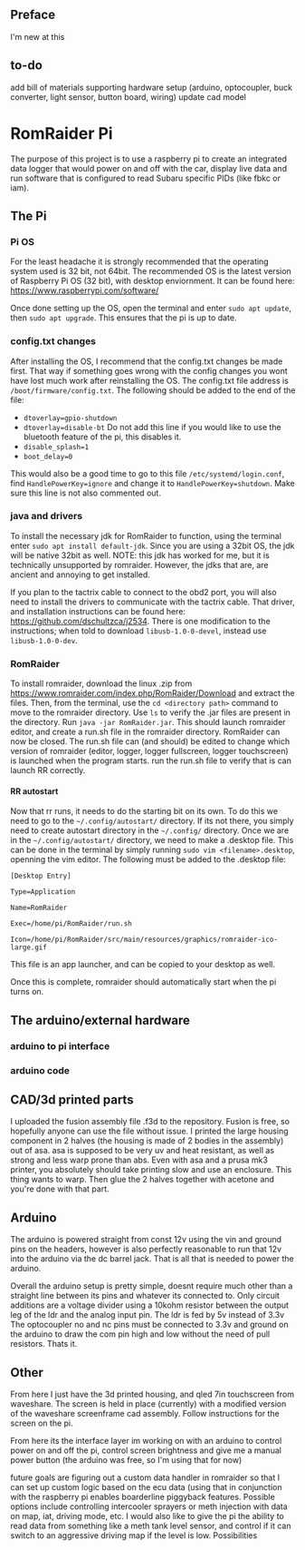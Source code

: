 ## Preface
I'm new at this
## to-do
add bill of materials
supporting hardware setup (arduino, optocoupler, buck converter, light sensor, button board, wiring)
update cad model

# RomRaider Pi
The purpose of this project is to use a raspberry pi to create an integrated data logger that would power on and off with the car, display live data and run software that is configured to read Subaru specific PIDs (like fbkc or iam). 

## The Pi
### Pi OS
For the least headache it is strongly recommended that the operating system used is 32 bit, not 64bit. The recommended OS is the latest version of Raspberry Pi OS (32 bit), with desktop enviornment. It can be found here: https://www.raspberrypi.com/software/

Once done setting up the OS, open the terminal and enter `sudo apt update`, then `sudo apt upgrade`. This ensures that the pi is up to date.
### config.txt changes
After installing the OS, I recommend that the config.txt changes be made first. That way if something goes wrong with the config changes you wont have lost much work after reinstalling the OS.
The config.txt file address is `/boot/firmware/config.txt`. The following should be added to the end of the file:
- `dtoverlay=gpio-shutdown`
- `dtoverlay=disable-bt` Do not add this line if you would like to use the bluetooth feature of the pi, this disables it.
- `disable_splash=1`
- `boot_delay=0`

This would also be a good time to go to this file `/etc/systemd/login.conf`, find `HandlePowerKey=ignore` and change it to `HandlePowerKey=shutdown`. Make sure this line is not also commented out.
### java and drivers
To install the necessary jdk for RomRaider to function, using the terminal enter `sudo apt install default-jdk`. Since you are using a 32bit OS, the jdk will be native 32bit as well.
NOTE: this jdk has worked for me, but it is technically unsupported by romraider. However, the jdks that are, are ancient and annoying to get installed.

If you plan to the tactrix cable to connect to the obd2 port, you will also need to install the drivers to communicate with the tactrix cable. That driver, and installation instructions can be found here: https://github.com/dschultzca/j2534. There is one modification to the instructions; when told to download `libusb-1.0-0-devel`, instead use `libusb-1.0-0-dev`.
### RomRaider
To install romraider, download the linux .zip from https://www.romraider.com/index.php/RomRaider/Download and extract the files. Then, from the terminal, use the `cd <directory path>` command to move to the romraider directory. Use `ls` to verify the .jar files are present in the directory. Run `java -jar RomRaider.jar`. This should launch romraider editor, and create a run.sh file in the romraider directory. RomRaider can now be closed. The run.sh file can (and should) be edited to change which version of romraider (editor, logger, logger fullscreen, logger touchscreen) is launched when the program starts. run the run.sh file to verify that is can launch RR correctly.
#### RR autostart
Now that rr runs, it needs to do the starting bit on its own. To do this we need to go to the `~/.config/autostart/` directory. If its not there, you simply need to create autostart directory in the `~/.config/` directory. 
Once we are in the `~/.config/autostart/` directory, we need to make a <filename>.desktop file. This can be done in the terminal by simply running `sudo vim <filename>.desktop`, openning the vim editor.
The following must be added to the .desktop file:

`[Desktop Entry]`

`Type=Application`

`Name=RomRaider`

`Exec=/home/pi/RomRaider/run.sh`

`Icon=/home/pi/RomRaider/src/main/resources/graphics/romraider-ico-large.gif`

This file is an app launcher, and can be copied to your desktop as well. 

Once this is complete, romraider should automatically start when the pi turns on.
## The arduino/external hardware
### arduino to pi interface
### arduino code
## CAD/3d printed parts
I uploaded the fusion assembly file .f3d to the repository. Fusion is free, so hopefully anyone can
use the file without issue.
I printed the large housing component in 2 halves (the housing is made of 2 bodies in the assembly)
out of asa. asa is supposed to be very uv and heat resistant, as well as strong and less warp prone 
than abs. Even with asa and a prusa mk3 printer, you absolutely should take printing slow and use an 
enclosure. This thing wants to warp. Then glue the 2 halves together with acetone and you're done 
with that part.
## Arduino
The arduino is powered straight from const 12v using the vin and ground pins on the headers, however is also perfectly reasonable to 
run that 12v into the arduino via the dc barrel jack. That is all that is needed to power the arduino.

Overall the arduino setup is pretty simple, doesnt require much other than a straight line between its pins and whatever its connected to.
Only circuit additions are a voltage divider using a 10kohm resistor between the output leg of the ldr and the analog input pin. The ldr is fed by 5v instead of 3.3v
The optocoupler no and nc pins must be connected to 3.3v and ground on the arduino to draw the com pin high and low without the need of pull
resistors. Thats it.
## Other
From here I just have the 3d printed housing, and qled 7in touchscreen from waveshare.
The screen is held in place (currently) with a modified version of the waveshare screenframe
cad assembly. Follow instructions for the screen on the pi. 

From here its the interface layer im working on with an arduino to control power on and off the pi,
control screen brightness and give me a manual power button (the arduino was free, so I'm using that 
for now)

future goals are figuring out a custom data handler in romraider so that I can set up custom logic
based on the ecu data (using that in conjunction with the raspberry pi enables boarderline piggyback
features. Possible options include controlling intercooler sprayers or meth injection with data on
map, iat, driving mode, etc. I would also like to give the pi the ability to read data from something
like a meth tank level sensor, and control if it can switch to an aggressive driving map if the level is 
low. Possibilities
